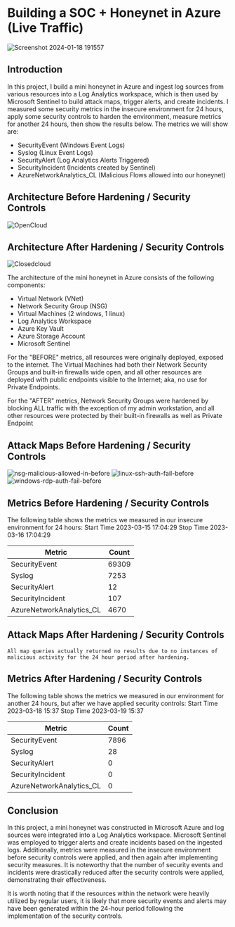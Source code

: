 # Building a SOC + Honeynet in Azure (Live Traffic)
![Screenshot 2024-01-18 191557](https://github.com/AnthonyRams/Azure-Honeyney-SOC/assets/156973794/cb7b04f9-d57a-4c25-a76e-6e16ceb5d3e7)

## Introduction

In this project, I build a mini honeynet in Azure and ingest log sources from various resources into a Log Analytics workspace, which is then used by Microsoft Sentinel to build attack maps, trigger alerts, and create incidents. I measured some security metrics in the insecure environment for 24 hours, apply some security controls to harden the environment, measure metrics for another 24 hours, then show the results below. The metrics we will show are:

- SecurityEvent (Windows Event Logs)
- Syslog (Linux Event Logs)
- SecurityAlert (Log Analytics Alerts Triggered)
- SecurityIncident (Incidents created by Sentinel)
- AzureNetworkAnalytics_CL (Malicious Flows allowed into our honeynet)

## Architecture Before Hardening / Security Controls
![OpenCloud](https://github.com/AnthonyRams/Azure-Honeyney-SOC/assets/156973794/1127c353-4a79-46eb-b282-6eea8a695fb6)

## Architecture After Hardening / Security Controls
![Closedcloud](https://github.com/AnthonyRams/Azure-Honeyney-SOC/assets/156973794/63f5bf82-38bf-451a-8092-5f394da6401c)

The architecture of the mini honeynet in Azure consists of the following components:

- Virtual Network (VNet)
- Network Security Group (NSG)
- Virtual Machines (2 windows, 1 linux)
- Log Analytics Workspace
- Azure Key Vault
- Azure Storage Account
- Microsoft Sentinel

For the "BEFORE" metrics, all resources were originally deployed, exposed to the internet. The Virtual Machines had both their Network Security Groups and built-in firewalls wide open, and all other resources are deployed with public endpoints visible to the Internet; aka, no use for Private Endpoints.

For the "AFTER" metrics, Network Security Groups were hardened by blocking ALL traffic with the exception of my admin workstation, and all other resources were protected by their built-in firewalls as well as Private Endpoint

## Attack Maps Before Hardening / Security Controls
![nsg-malicious-allowed-in-before](https://github.com/AnthonyRams/Azure-Honeyney-SOC/assets/156973794/97d4b59b-36ef-419e-bde6-c2fd11a76846)
![linux-ssh-auth-fail-before](https://github.com/AnthonyRams/Azure-Honeyney-SOC/assets/156973794/425b967e-9652-439d-b13b-49d9c456e5fc)
![windows-rdp-auth-fail-before](https://github.com/AnthonyRams/Azure-Honeyney-SOC/assets/156973794/8c626e38-9627-448a-9949-2fda428ef04a)


## Metrics Before Hardening / Security Controls

The following table shows the metrics we measured in our insecure environment for 24 hours:
Start Time 2023-03-15 17:04:29
Stop Time 2023-03-16 17:04:29

| Metric                   | Count
| ------------------------ | -----
| SecurityEvent            | 69309
| Syslog                   | 7253
| SecurityAlert            | 12
| SecurityIncident         | 107
| AzureNetworkAnalytics_CL | 4670

## Attack Maps After Hardening / Security Controls

```All map queries actually returned no results due to no instances of malicious activity for the 24 hour period after hardening.```

## Metrics After Hardening / Security Controls

The following table shows the metrics we measured in our environment for another 24 hours, but after we have applied security controls:
Start Time 2023-03-18 15:37
Stop Time	2023-03-19 15:37

| Metric                   | Count
| ------------------------ | -----
| SecurityEvent            | 7896
| Syslog                   | 28
| SecurityAlert            | 0
| SecurityIncident         | 0
| AzureNetworkAnalytics_CL | 0

## Conclusion

In this project, a mini honeynet was constructed in Microsoft Azure and log sources were integrated into a Log Analytics workspace. Microsoft Sentinel was employed to trigger alerts and create incidents based on the ingested logs. Additionally, metrics were measured in the insecure environment before security controls were applied, and then again after implementing security measures. It is noteworthy that the number of security events and incidents were drastically reduced after the security controls were applied, demonstrating their effectiveness.

It is worth noting that if the resources within the network were heavily utilized by regular users, it is likely that more security events and alerts may have been generated within the 24-hour period following the implementation of the security controls.
